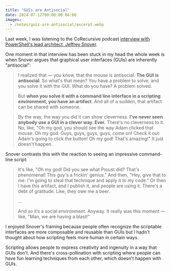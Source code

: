 ```yaml
---
title: "GUIs are Antisocial"
date: 2024-07-12T00:00:00-04:00
images:
  - /notes/guis-are-antisocial/excerpt.webp
---
```


Last week, I was listening to the CoRecursive podcast [interview with PowerShell's lead architect, Jeffrey Snover](https://corecursive.com/building-powershell-with-jeffrey-snover/).

One moment in that interview has been stuck in my head the whole week is when Snover argues that graphical user interfaces (GUIs) are inherently "antisocial":

> I realized that &mdash; you know, that the mouse is antisocial. **The GUI is antisocial**. So what's that mean? You have a problem to solve, and you solve it with the GUI. What do you have? A problem solved.
>
> But **when you solve it with a command line interface in a scripting environment, you have an artifact**. And all of a sudden, that artifact can be shared with someone.

> By the way, the way you did it can show cleverness. **I've never seen anybody use a GUI in a clever way. Ever.** There's no cleverness to it. No, like, "Oh my god, you should see the way Adam clicked that mouse. Oh my god. Guys, guys, guys, guys, come on! Check it out: Adam's going to click the button! Oh my god! That's amazing!" It just doesn't happen.

Snover contrasts this with the reaction to seeing an impressive command-line script:

> It's like, "Oh my god! Did you see what Proust did? That's phenomenal! This guy's a frickin' genius." And then, "Hey, give that to me. I'm going to steal that technique and apply it to my code." Or then I have this artifact, and I publish it, and people are using it. There's a debt of gratitude. Like, they owe me a beer.
>
> ...
>
> And so it’s a social environment. Anyway. It really was this moment &mdash; like, "Man, we are having a blast!"

I enjoyed Snover's framing because people often recognize the scriptable interfaces are more composable and reusable than GUIs but I hadn't thought about how scripting feels more human in certain ways.

Scripting allows people to express creativity and ingenuity in a way that GUIs don't. And there's cross-pollination with scripting where people can have fun learning techniques from each other, which doesn't happen with GUIs.

